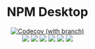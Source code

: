 <h1 align="center">NPM Desktop</h1>
<div align="center">
  <a href="https://codecov.io/gh/jackmiller2708/npm-desktop"> 
    <img alt="Codecov (with branch)" src="https://img.shields.io/codecov/c/gh/jackmiller2708/npm-desktop/master?style=for-the-badge" />
  </a>
  <br />
  <img src="https://img.shields.io/badge/bun-282a36?style=for-the-badge&logo=bun&logoColor=fbf0df"/>
  <img src="https://img.shields.io/badge/Vite-B73BFE?style=for-the-badge&logo=vite&logoColor=FFD62E"/>
  <img src="https://img.shields.io/badge/Vitest-%236E9F18?style=for-the-badge&logo=Vitest&logoColor=%23fcd703">
  <img src="https://img.shields.io/badge/React-20232A?style=for-the-badge&logo=react&logoColor=61DAFB"/>
  <img src="https://img.shields.io/badge/Electron-2B2E3A?style=for-the-badge&logo=electron&logoColor=9FEAF9"/>
  <img src="https://img.shields.io/badge/biome-60a5fa?style=for-the-badge&logo=biome&logoColor=white"/>
</div>